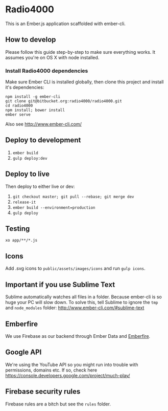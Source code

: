 # Radio4000

This is an Ember.js application scaffolded with ember-cli.

## How to develop

Please follow this guide step-by-step to make sure everything works. It assumes you're on OS X with node installed.

### Install Radio4000 dependencies

Make sure Ember CLI is installed globally, then clone this project and install it's dependencies:

```
npm install -g ember-cli
git clone git@bitbucket.org:radio4000/radio4000.git
cd radio4000
npm install; bower install
ember serve
```

Also see http://www.ember-cli.com/

## Deploy to development

1. `ember build`
2. `gulp deploy:dev`

## Deploy to live

Then deploy to either live or dev:

1. `git checkout master; git pull --rebase; git merge dev`
2. `release-it`
3. `ember build --environment=production`
4. `gulp deploy`

## Testing

```
xo app/**/*.js
```

## Icons

Add .svg icons to `public/assets/images/icons` and run `gulp icons`.

## Important if you use Sublime Text

Sublime automatically watches all files in a folder. Because ember-cli is so huge your PC will slow down. To solve this, tell Sublime to ignore the `tmp` and `node_modules` folder: http://www.ember-cli.com/#sublime-text

## Emberfire

We use Firebase as our backend through Ember Data and [Emberfire](https://github.com/firebase/emberfire).

## Google API

We're using the YouTube API so you might run into trouble with permissions, domains etc. If so, check here https://console.developers.google.com/project/much-play/

## Firebase security rules

Firebase rules are a bitch but see the `rules` folder.
